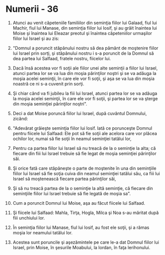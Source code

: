 # Numerii - 36

1. Atunci au venit căpeteniile familiilor din seminţia fiilor lui Galaad, fiul lui Machir, fiul lui Manase, din seminţia fiilor lui Iosif, şi au grăit înaintea lui Moise şi înaintea lui Eleazar preotul şi înaintea căpeteniilor urmaşilor fiilor lui Israel şi au zis: 

2. "Domnul a poruncit stăpânului nostru să dea pământ de moştenire fiilor lui Israel prin sorţi, şi stăpânului nostru i s-a poruncit de la Domnul să dea partea lui Salfaad, fratele nostru, fiicelor lui. 

3. Dacă însă acestea vor fi soţii ale fiilor unei alte seminţii a fiilor lui Israel, atunci partea lor se va lua din moşia părinţilor noştri şi se va adăuga la moşia acelei seminţii, în care ele vor fi soţii, şi aşa se va lua din moşia noastră ce ni s-a cuvenit prin sorţi. 

4. Şi chiar când va fi jubileu la fiii lui Israel, atunci partea lor se va adăuga la moşia acelei seminţii, în care ele vor fi soţii, şi partea lor se va şterge din moşia seminţiei părinţilor noştri". 

5. Deci a dat Moise poruncă fiilor lui Israel, după cuvântul Domnului, zicând: 

6. "Adevărat grăieşte seminţia fiilor lui Iosif. Iată ce porunceşte Domnul pentru fiicele lui Salfaad: Ele pot să fie soţii ale acelora care vor plăcea ochilor lor, numai să fie soţii în neamul seminţiei tatălui lor, 

7. Pentru ca partea fiilor lui Israel să nu treacă de la o seminţie la alta; că fiecare din fiii lui Israel trebuie să fie legat de moşia seminţiei părinţilor săi. 

8. Şi orice fată care stăpâneşte o parte de moştenite în una din seminţiile fiilor lui Israel să fie soţia cuiva din neamul seminţiei tatălui său, ca fiii lui Israel să moştenească fiecare partea părinţilor săi, 

9. Şi să nu treacă partea de la o seminţie la altă seminţie, că fiecare din seminţiile fiilor lui Israel trebuie să fie legată de moşia sa". 

10. Cum a poruncit Domnul lui Moise, aşa au făcut fiicele lui Salfaad. 

11. Şi fiicele lui Salfaad: Mahla, Tirţa, Hogla, Milca şi Noa s-au măritat după fiii unchiului lor. 

12. În seminţia fiilor lui Manase, fiul lui Iosif, au fost ele soţii, şi a rămas moşia lor neamului tatălui lor. 

13. Acestea sunt poruncile şi aşezămintele pe care le-a dat Domnul fiilor lui Israel, prin Moise, în şesurile Moabului, la Iordan, în faţa Ierihonului. 


